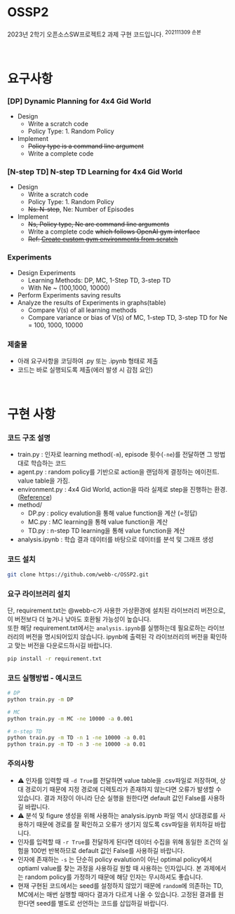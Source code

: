 # OSSP2
2023년 2학기 오픈소스SW프로젝트2 과제 구현 코드입니다. <sup>202111309 손본</sup>

<br>

# 요구사항

### [DP] Dynamic Planning for 4x4 Gid World
- Design
    - Write a scratch code
    - Policy Type: 1. Random Policy
- Implement
    - ~~Policy type is a command line argument~~
    - Write a complete code


### [N-step TD] N-step TD Learning for 4x4 Gid World
- Design
    - Write a scratch code
    - Policy Type: 1. Random Policy
    - ~~Ns: N-step~~, Ne: Number of Episodes
- Implement
    - ~~Ns, Policy type, Ne are command line arguments~~
    - Write a complete code ~~which follows OpenAI gym interface~~
    - ~~Ref: [Create custom gym environments from scratch](https://towardsdatascience.com/creating-a-custom-openai-gym-environment-for-stock-trading-be532be3910e)~~


### Experiments
- Design Experiments
    - Learning Methods: DP, MC, 1-Step TD, 3-step TD  
    - With Ne ~ (100,1000, 10000)
- Perform Experiments saving results
- Analyze the results of Experiments in graphs(table)
    - Compare V(s) of all learning methods
    - Compare variance or bias of V(s) of MC, 1-step TD, 3-step TD for Ne = 100, 1000, 10000

### 제출물
- 아래 요구사항을 코딩하여 .py 또는 .ipynb 형태로 제출
- 코드는 바로 실행되도록 제출(에러 발생 시 감점 요인)

<br>


# 구현 사항
### 코드 구조 설명
- train.py : 인자로 learning method(`-m`), episode 횟수(`-ne`)를 전달하면 그 방법대로 학습하는 코드
- agent.py : random policy를 기반으로 action을 랜덤하게 결정하는 에이전트. value table을 가짐.
- environment.py : 4x4 Gid World, action을 따라 실제로 step을 진행하는 환경. ([Reference](https://github.com/seungeunrho/RLfrombasics))
- method/
    - DP.py : policy evalution을 통해 value function을 계산 (=정답)
    - MC.py : MC learning을 통해 value function을 계산
    - TD.py : n-step TD learning을 통해 value function을 계산
- analysis.ipynb : 학습 결과 데이터를 바탕으로 데이터를 분석 및 그래프 생성

### 코드 설치
```bash
git clone https://github.com/webb-c/OSSP2.git
```

### 요구 라이브러리 설치
단, requirement.txt는 @webb-c가 사용한 가상환경에 설치된 라이브러리 버전으로, 이 버전보다 더 높거나 낮아도 호환될 가능성이 높습니다.  
또한 해당 requirement.txt에서는 `analysis.ipynb`를 실행하는데 필요로하는 라이브러리의 버전을 명시되어있지 않습니다. ipynb에 출력된 각 라이브러리의 버전을 확인하고 맞는 버전을 다운로드하시길 바랍니다.
```bash
pip install -r requirement.txt
```


### 코드 실행방법 - 예시코드
```bash
# DP
python train.py -m DP

# MC
python train.py -m MC -ne 10000 -a 0.001

# n-step TD 
python train.py -m TD -n 1 -ne 10000 -a 0.01
python train.py -m TD -n 3 -ne 10000 -a 0.01
```

### 주의사항
- ⚠️ 인자를 입력할 때 `-d True`를 전달하면 value table을 .csv파일로 저장하며, 상대 경로이기 때문에 지정 경로에 디렉토리가 존재하지 않는다면 오류가 발생할 수 있습니다. 결과 저장이 아니라 단순 실행을 원한다면 default 값인 False를 사용하길 바랍니다. 
- ⚠️ 분석 및 figure 생성을 위해 사용하는 analysis.ipynb 파일 역시 상대경로를 사용하기 때문에 경로를 잘 확인하고 오류가 생기지 않도록 csv파일을 위치하길 바랍니다. 
- 인자를 입력할 때 `-r True`를 전달하게 된다면 데이터 수집을 위해 동일한 조건의 실험을 100번 반복하므로 default 값인 False를 사용하길 바랍니다. 
- 인자에 존재하는 `-s` 는 단순히 policy evalution이 아닌 optimal policy에서 optiaml value를 찾는 과정을 사용하길 원할 때 사용하는 인자입니다. 본 과제에서는 random policy를 가정하기 때문에 해당 인자는 무시하셔도 좋습니다.
- 현재 구현된 코드에서는 seed를 설정하지 않았기 때문에 `random`에 의존하는 TD, MC에서는 매번 실행할 때마다 결과가 다르게 나올 수 있습니다. 고정된 결과를 원한다면 seed를 별도로 선언하는 코드를 삽입하길 바랍니다.
